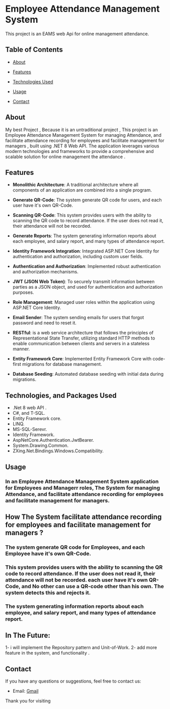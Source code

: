
# Employee Attendance Management System 

This project is an EAMS web Api for online management attendance.

## Table of Contents 

- [About](#about) 

- [Features](#features) 

- [Technologies Used](#technologies-used) 

- [Usage](#usage) 

- [Contact](#contact) 

## About 

My best Project , Because it is an untraditional project , This project is an Employee Attendance Management System  for managing Attendance, and facilitate attendance recording for employees and facilitate management for managers , built using .NET 8 Web API. The application leverages various modern technologies and frameworks to provide a comprehensive and scalable solution for online management the attendance .

## Features 

- **Monolithic Architecture**: A traditional architecture where all components of an application are combined into a single program.

- **Generate QR-Code**: The system generate QR code for users, and each user have it's own QR-Code.

- **Scanning QR-Code**: This system provides users with the ability to scanning the QR code to record attendance. If the user does not read it, their attendance will not be recorded. 

- **Generate Reports**: The system generating information reports about each employee, and salary report, and many types of attendance report.  

- **Identity Framework Integration**: Integrated ASP.NET Core Identity for authentication and authorization, including custom user fields.

- **Authentication and Authorization**: Implemented robust authentication and authorization mechanisms.

- **JWT (JSON Web Token)**:  To securely transmit information between parties as a JSON object, and used for authentication and authorization purposes.

- **Role Management**: Managed user roles within the application using ASP.NET Core Identity.

- **Email Sender**: The system sending emails for users that forgot password and need to reset it. 

- **RESTful**:  is a web service architecture that follows the principles of Representational State Transfer, utilizing standard HTTP methods to enable communication between clients and servers in a stateless manner.

- **Entity Framework Core**: Implemented Entity Framework Core with code-first migrations for database management.

- **Database Seeding**: Automated database seeding with initial data during migrations.


## Technologies, and Packages Used 

- .Net 8 web API .
- C#, and T-SQL.
- Entity Framework core.
- LINQ.
- MS-SQL-Serevr.
- Identity Framework.
- AspNetCore.Authentication.JwtBearer.
- System.Drawing.Common.
- ZXing.Net.Bindings.Windows.Compatibility.



## Usage 

### In an Employee Attendance Management System application for Employees and Managerr roles, The System  for managing Attendance, and facilitate attendance recording for employees and facilitate management for managers. 

## How The System facilitate attendance recording for employees and facilitate management for managers ?

### The system generate QR code for Employees, and each Employee have it's own QR-Code.

### This system provides users with the ability to scanning the QR code to record attendance. If the user does not read it, their attendance will not be recorded. each user have it's own QR-Code, and No other can use a QR-code other than his own. The system detects this and rejects it.

### The system generating information reports about each employee, and salary report, and many types of attendance report.  



## In The Future:
1- i will implement the Repository pattern and Unit-of-Work.
2- add more feature in the system, and functionality .
 


## Contact 

If you have any questions or suggestions, feel free to contact us: 

- Email: [Gmail](mailto:mahmoudeldrenyelafandy2000@gmail.com) 


Thank you for visiting 
 

 

 

 

 

 

 

 

 

 

 

 

 

 

 

 

 

 

 

 

 
